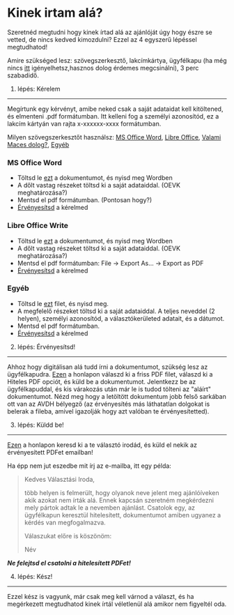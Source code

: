Kinek irtam alá?
====

Szeretnéd megtudni hogy kinek írtad alá az ajánlóját úgy hogy észre se vetted, de nincs kedved kimozdulni?
Ezzel az 4 egyszerű lépéssel megtudhatod!

Amire szükséged lesz: szövegszerkesztő, lakcímkártya, ügyfélkapu (ha még nincs [itt](https://ugyfelkapu.magyarorszag.hu/regisztracio) igényelhetsz,hasznos dolog érdemes megcsinálni), 3 perc szabadidő.

1. lépés: Kérelem
---

Megírtunk egy kérvényt, amibe neked csak a saját adataidat kell kitöltened, és elmenteni .pdf formátumban.
Itt kelleni fog a személyi azonosítód, ez a lakcím kártyán van rajta x-xxxxxx-xxxx formátumban.

Milyen szövegszerkesztőt használsz: [MS Office Word](#kerelem-word), [Libre Office](#kerelem-lo), [Valami Maces dolog?](#???), [Egyéb](#kerelem-egyeb)

### MS Office Word <a name="kerelem-word"></a>
- Töltsd le [ezt](/AlairasKerelem.docx) a dokumentumot, és nyisd meg Wordben
- A dőlt vastag részeket töltsd ki a saját adataiddal. (OEVK meghatározása?)
- Mentsd el pdf formátumban. (Pontosan hogy?)
- [Érvényesítsd](#ervenyesit) a kérelmed

### Libre Office Write <a name="kerelem-lo"></a>
- Töltsd le [ezt](/AlairasKerelem.odf) a dokumentumot, és nyisd meg Wordben
- A dőlt vastag részeket töltsd ki a saját adataiddal. (OEVK meghatározása?)
- Mentsd el pdf formátumban: File -> Export As... -> Export as PDF
- [Érvényesítsd](#ervenyesit) a kérelmed

### Egyéb <a name="kerelem-egyeb"></a>
- Töltsd le [ezt](/AlairasKerelem.txt) filet, és nyisd meg.
- A megfelelő részeket töltsd ki a saját adataiddal. A teljes neveddel (2 helyen), személyi azonosítód, a választókerületed adatait, és a dátumot.
- Mentsd el pdf formátumban.
- [Érvényesítsd](#ervenyesit) a kérelmed

2. lépés: Érvényesítsd!<a name="ervenyesit"></a>
---

Ahhoz hogy digitálisan alá tudd írni a dokumentumot, szükség lesz az ügyfélkapudra.
[Ezen](https://niszavdh.gov.hu/index) a honlapon válaszd ki a friss PDF filet, válaszd ki a Hiteles PDF opciót, és küld be a dokumentumot.
Jelentkezz be az ügyfélkapuddal, és kis várakozás után már le is tudod tölteni az "aláírt" dokumentumot.
Nézd meg hogy a letöltött dokumentum jobb felső sarkában ott van az AVDH bélyegző (az érvényesítés más láthatatlan dolgokat is belerak a fileba, amivel igazolják hogy azt valóban te érvényesítetted).

3. lépés: Küldd be!
---

[Ezen](http://www.valasztas.hu/valasztasi-irodak-elerhetosegei) a honlapon keresd ki a te választó irodád, és küld el nekik az érvényesített PDFet emailban!

Ha épp nem jut eszedbe mit írj az e-mailba, itt egy példa:

>Kedves Választási Iroda,
>
>több helyen is felmerült, hogy olyanok neve jelent meg ajánlóíveken akik azokat nem írták alá.
>Ennek kapcsán szeretném megkérdezni mely pártok adtak le a nevemben ajánlást.
>Csatolok egy, az ügyfélkapun keresztül hitelesített, dokumentumot amiben ugyanez a kérdés van megfogalmazva.
>
>Válaszukat előre is köszönöm:
>
>Név

___Ne felejtsd el csatolni a hitelesített PDFet!___

4. lépés: Kész!
---

Ezzel kész is vagyunk, már csak meg kell várnod a választ, és ha megérkezett megtudhatod kinek írtál véletlenül alá amikor nem figyeltél oda.
